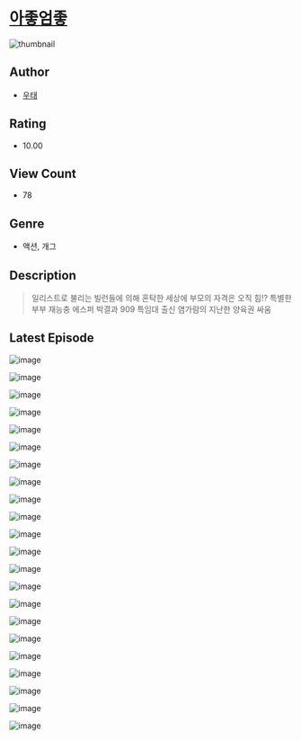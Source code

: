 # [아좋엄좋](https://comic.naver.com/challenge/list?titleId=810134)
![thumbnail](https://image-comic.pstatic.net/user_contents_data/challenge_comic/2023/05/23/357823/upload_7234296370812903989_480x623.jpeg)

## Author
- [우태](https://comic.naver.com/artistTitle?id=357823)

## Rating
- 10.00

## View Count
- 78

## Genre
- 액션, 개그

## Description
> 일리스트로 불리는 빌런들에 의해 혼탁한 세상에 부모의 자격은 오직 힘!? 특별한 부부 재능충 에스퍼 박결과 909 특임대 출신 염가람의 지난한 양육권 싸움


## Latest Episode
![image](https://image-comic.pstatic.net/user_contents_data/challenge_comic/2023/05/23/357823/upload_7017229873905480801.jpeg)

![image](https://image-comic.pstatic.net/user_contents_data/challenge_comic/2023/05/23/357823/upload_3558513550356199522.jpeg)

![image](https://image-comic.pstatic.net/user_contents_data/challenge_comic/2023/05/23/357823/upload_7221576318295892537.jpeg)

![image](https://image-comic.pstatic.net/user_contents_data/challenge_comic/2023/05/23/357823/upload_3472613079238455393.jpeg)

![image](https://image-comic.pstatic.net/user_contents_data/challenge_comic/2023/05/23/357823/upload_3558460764469880421.jpeg)

![image](https://image-comic.pstatic.net/user_contents_data/challenge_comic/2023/05/23/357823/upload_3617343099681388592.jpeg)

![image](https://image-comic.pstatic.net/user_contents_data/challenge_comic/2023/05/23/357823/upload_3846978297769703270.jpeg)

![image](https://image-comic.pstatic.net/user_contents_data/challenge_comic/2023/05/23/357823/upload_3689121430599919157.jpeg)

![image](https://image-comic.pstatic.net/user_contents_data/challenge_comic/2023/05/23/357823/upload_7233963205102757172.jpeg)

![image](https://image-comic.pstatic.net/user_contents_data/challenge_comic/2023/05/23/357823/upload_3774690923823577445.jpeg)

![image](https://image-comic.pstatic.net/user_contents_data/challenge_comic/2023/05/23/357823/upload_3906082340034601780.jpeg)

![image](https://image-comic.pstatic.net/user_contents_data/challenge_comic/2023/05/23/357823/upload_7363726485030778673.jpeg)

![image](https://image-comic.pstatic.net/user_contents_data/challenge_comic/2023/05/23/357823/upload_7017561930641912373.jpeg)

![image](https://image-comic.pstatic.net/user_contents_data/challenge_comic/2023/05/23/357823/upload_3834926353319278388.jpeg)

![image](https://image-comic.pstatic.net/user_contents_data/challenge_comic/2023/05/23/357823/upload_3690192354992470373.jpeg)

![image](https://image-comic.pstatic.net/user_contents_data/challenge_comic/2023/05/23/357823/upload_4062868295079179570.jpeg)

![image](https://image-comic.pstatic.net/user_contents_data/challenge_comic/2023/05/23/357823/upload_3906935568859358822.jpeg)

![image](https://image-comic.pstatic.net/user_contents_data/challenge_comic/2023/05/23/357823/upload_4121138043215361592.jpeg)

![image](https://image-comic.pstatic.net/user_contents_data/challenge_comic/2023/05/23/357823/upload_7161066675099623992.jpeg)

![image](https://image-comic.pstatic.net/user_contents_data/challenge_comic/2023/05/23/357823/upload_3905290713107282021.jpeg)

![image](https://image-comic.pstatic.net/user_contents_data/challenge_comic/2023/05/23/357823/upload_4048842954750046518.jpeg)

![image](https://image-comic.pstatic.net/user_contents_data/challenge_comic/2023/05/23/357823/upload_3847309070481896548.jpeg)
